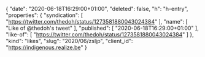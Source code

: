 {
  "date": "2020-06-18T16:29:00+01:00",
  "deleted": false,
  "h": "h-entry",
  "properties": {
    "syndication": [
      "https://twitter.com/thedoh/status/1273581880043024384"
    ],
    "name": [
      "Like of @thedoh's tweet"
    ],
    "published": [
      "2020-06-18T16:29:00+01:00"
    ],
    "like-of": [
      "https://twitter.com/thedoh/status/1273581880043024384"
    ]
  },
  "kind": "likes",
  "slug": "2020/06/zsljp",
  "client_id": "https://indigenous.realize.be"
}
